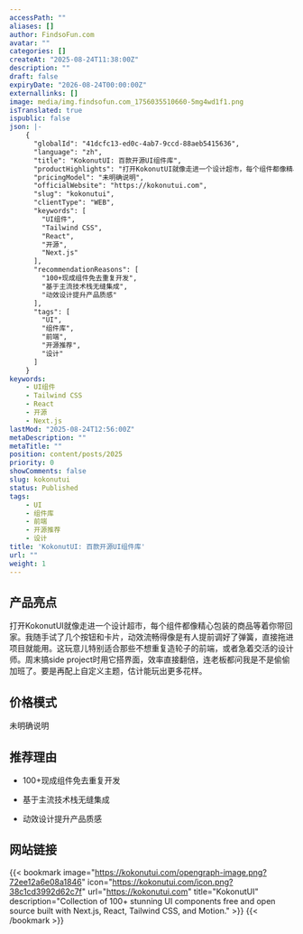 ```yaml
---
accessPath: ""
aliases: []
author: FindsoFun.com
avatar: ""
categories: []
createAt: "2025-08-24T11:38:00Z"
description: ""
draft: false
expiryDate: "2026-08-24T00:00:00Z"
externallinks: []
image: media/img.findsofun.com_1756035510660-5mg4wd1f1.png
isTranslated: true
ispublic: false
json: |-
    {
      "globalId": "41dcfc13-ed0c-4ab7-9ccd-88aeb5415636",
      "language": "zh",
      "title": "KokonutUI: 百款开源UI组件库",
      "productHighlights": "打开KokonutUI就像走进一个设计超市，每个组件都像精心包装的商品等着你带回家。我随手试了几个按钮和卡片，动效流畅得像是有人提前调好了弹簧，直接拖进项目就能用。这玩意儿特别适合那些不想重复造轮子的前端，或者急着交活的设计师。周末搞side project时用它搭界面，效率直接翻倍，连老板都问我是不是偷偷加班了。要是再配上自定义主题，估计能玩出更多花样。",
      "pricingModel": "未明确说明",
      "officialWebsite": "https://kokonutui.com",
      "slug": "kokonutui",
      "clientType": "WEB",
      "keywords": [
        "UI组件",
        "Tailwind CSS",
        "React",
        "开源",
        "Next.js"
      ],
      "recommendationReasons": [
        "100+现成组件免去重复开发",
        "基于主流技术栈无缝集成",
        "动效设计提升产品质感"
      ],
      "tags": [
        "UI",
        "组件库",
        "前端",
        "开源推荐",
        "设计"
      ]
    }
keywords:
    - UI组件
    - Tailwind CSS
    - React
    - 开源
    - Next.js
lastMod: "2025-08-24T12:56:00Z"
metaDescription: ""
metaTitle: ""
position: content/posts/2025
priority: 0
showComments: false
slug: kokonutui
status: Published
tags:
    - UI
    - 组件库
    - 前端
    - 开源推荐
    - 设计
title: 'KokonutUI: 百款开源UI组件库'
url: ""
weight: 1
---
```

## 产品亮点
打开KokonutUI就像走进一个设计超市，每个组件都像精心包装的商品等着你带回家。我随手试了几个按钮和卡片，动效流畅得像是有人提前调好了弹簧，直接拖进项目就能用。这玩意儿特别适合那些不想重复造轮子的前端，或者急着交活的设计师。周末搞side project时用它搭界面，效率直接翻倍，连老板都问我是不是偷偷加班了。要是再配上自定义主题，估计能玩出更多花样。

## 价格模式
<!--more-->未明确说明

## 推荐理由
- 100+现成组件免去重复开发

- 基于主流技术栈无缝集成

- 动效设计提升产品质感

## 网站链接
{{< bookmark image="https://kokonutui.com/opengraph-image.png?72ee12a6e08a1846" icon="https://kokonutui.com/icon.png?38c1cd3992d62c7f" url="https://kokonutui.com" title="KokonutUI" description="Collection of 100+ stunning UI components free and open source built with Next.js, React, Tailwind CSS, and Motion." >}}
{{< /bookmark >}}

